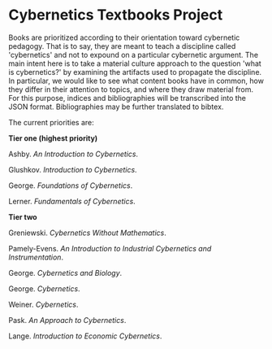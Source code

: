 # Cybernetics Textbooks Project
Books are prioritized according to their orientation toward cybernetic pedagogy. That is to say, they are meant to teach a discipline called 'cybernetics' and not to expound on a particular cybernetic argument. The main intent here is to take a material culture approach to the question 'what is cybernetics?' by examining the artifacts used to propagate the discipline. In particular, we would like to see what content books have in common, how they differ in their attention to topics, and where they draw material from. For this purpose, indices and bibliographies will be transcribed into the JSON format. Bibliographies may be further translated to bibtex.

The current priorities are:

**Tier one (highest priority)**

Ashby. _An Introduction to Cybernetics_.

Glushkov. _Introduction to Cybernetics_.

George. _Foundations of Cybernetics_.

Lerner. _Fundamentals of Cybernetics_.


**Tier two**

Greniewski. _Cybernetics Without Mathematics_.

Pamely-Evens. _An Introduction to Industrial Cybernetics and Instrumentation_.

George. _Cybernetics and Biology_.

George. _Cybernetics_.

Weiner. _Cybernetics_.

Pask. _An Approach to Cybernetics_.

Lange. _Introduction to Economic Cybernetics_.
